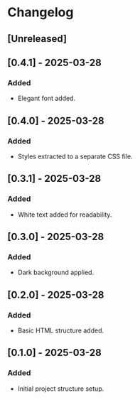 # Changelog

## [Unreleased]

## [0.4.1] - 2025-03-28
### Added
- Elegant font added.

## [0.4.0] - 2025-03-28
### Added
- Styles extracted to a separate CSS file.

## [0.3.1] - 2025-03-28
### Added
- White text added for readability.

## [0.3.0] - 2025-03-28
### Added
- Dark background applied.

## [0.2.0] - 2025-03-28
### Added
- Basic HTML structure added.

## [0.1.0] - 2025-03-28
### Added
- Initial project structure setup.